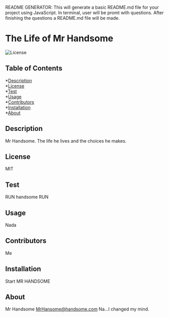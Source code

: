 README GENERATOR:  This will generate a basic README.md file for your project using JavaScript.  In terminal, user will be promt with questions.  After finishing the questions a README.md file will be made.<br>


# The Life of Mr Handsome

![License](https://img.shields.io/badge/License-MIT-blue.svg)
## Table of Contents
*[Description](#description)<br>
*[License](#license)<br>
*[Test](#test)<br>
*[Usage](#usage)<br>
*[Contributors](#contributors)<br>
*[Installation](#installation)<br>
*[About](#about)

## Description
Mr Handsome.  The life he lives and the choices he makes.

## License
MIT

## Test
RUN handsome RUN

## Usage
Nada

## Contributors
Me

## Installation
Start MR HANDSOME

## About
Mr Handsome
MrHansome@handsome.com
Na...I changed my mind.
  
